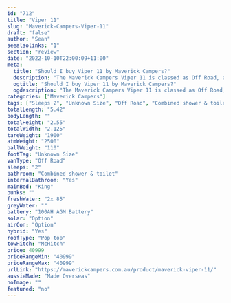 ```yaml
---
id: "712"
title: "Viper 11"
slug: "Maverick-Campers-Viper-11"
draft: "false"
author: "Sean"
seealsolinks: "1"
section: "review"
date: "2022-10-10T22:00:09+11:00"
meta:
  title: "Should I buy Viper 11 by Maverick Campers?"
  description: "The Maverick Campers Viper 11 is classed as Off Road, and sleeps 2 people. It is Made Overseas and comes in at Unknown Size. It generally has Combined shower & toilet."
  ogtitle: "Should I buy Viper 11 by Maverick Campers?"
  ogdescription: "The Maverick Campers Viper 11 is classed as Off Road, and sleeps 2 people. It is Made Overseas and comes in at Unknown Size. It generally has Combined shower & toilet."
categories: ["Maverick Campers"]
tags: ["Sleeps 2", "Unknown Size", "Off Road", "Combined shower & toilet", "Pop top", "Under 50k", "Made Overseas"]
totalLength: "5.42"
bodyLength: ""
totalHeight: "2.55"
totalWidth: "2.125"
tareWeight: "1900"
atmWeight: "2500"
ballWeight: "110"
footTag: "Unknown Size"
vanType: "Off Road"
sleeps: "2"
bathroom: "Combined shower & toilet"
internalBathroom: "Yes"
mainBed: "King"
bunks: ""
freshWater: "2x 85"
greyWater: ""
battery: "100AH AGM Battery"
solar: "Option"
airCon: "Option"
hybrid: "Yes"
roofType: "Pop top"
towHitch: "McHitch"
price: 40999
priceRangeMin: "40999"
priceRangeMax: "40999"
urlLink: "https://maverickcampers.com.au/product/maverick-viper-11/"
aussieMade: "Made Overseas"
noImage: ""
featured: "no"
---
```

